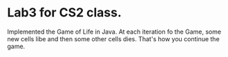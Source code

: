 # Lab3 for CS2 class. 

Implemented the Game of Life in Java. At each iteration fo the Game, some new cells libe and then some other cells dies. That's how you continue the game.
